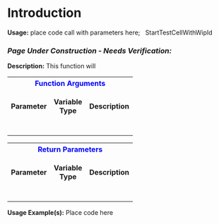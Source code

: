 # Introduction

**Usage:** 
place code call with parameters here;   StartTestCellWithWipId


### ***Page Under Construction - Needs Verification:***  



**Description:** This function will 

<table class="confluenceTable"><tbody><tr><th colspan="3" class="confluenceTh"><span style="color: rgb(0,0,255);">Function Arguments</span></th></tr><tr><td class="confluenceTd"><strong>Parameter</strong></td><td class="confluenceTd"><p style="text-align: center;"><strong>Variable</strong><br /><strong>Type</strong></p></td><td class="confluenceTd"><strong>Description</strong></td></tr><tr><td class="confluenceTd"> </td><td style="text-align: center;" class="confluenceTd"> </td><td class="confluenceTd"> </td></tr></tbody></table>


<table class="confluenceTable"><tbody><tr><th colspan="3" class="confluenceTh"><span style="color: rgb(0,0,255);">Return Parameters</span></th></tr><tr><td class="confluenceTd"><strong>Parameter</strong></td><td class="confluenceTd"><p style="text-align: center;"><strong>Variable</strong><br /><strong>Type</strong></p></td><td class="confluenceTd"><strong>Description</strong></td></tr><tr><td class="confluenceTd"> </td><td style="text-align: center;" class="confluenceTd"> </td><td class="confluenceTd"> </td></tr></tbody></table>


**Usage Example(s):** 
Place code here
